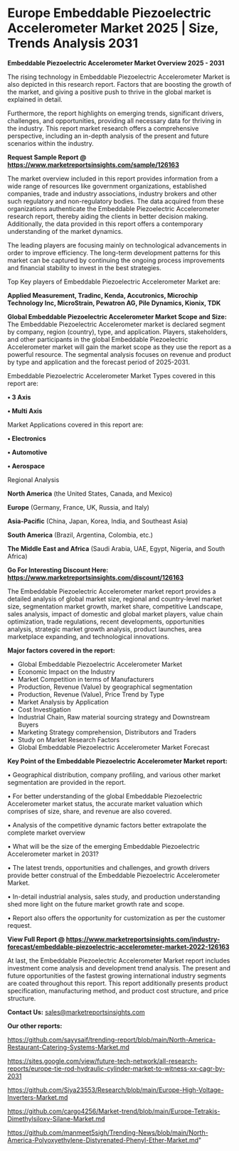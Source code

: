  # Europe Embeddable Piezoelectric Accelerometer Market 2025 | Size, Trends Analysis 2031

<Strong> Embeddable Piezoelectric Accelerometer Market Overview 2025 - 2031</strong>

The rising technology in Embeddable Piezoelectric Accelerometer Market is also depicted in this research report. Factors that are boosting the growth of the market, and giving a positive push to thrive in the global market is explained in detail.

Furthermore, the report highlights on emerging trends, significant drivers, challenges, and opportunities, providing all necessary data for thriving in the industry. This report market research offers a comprehensive perspective, including an in-depth analysis of the present and future scenarios within the industry.

<strong>Request Sample Report @ <a href=https://www.marketreportsinsights.com/sample/126163>https://www.marketreportsinsights.com/sample/126163</a></strong>

The market overview included in this report provides information from a wide range of resources like government organizations, established companies, trade and industry associations, industry brokers and other such regulatory and non-regulatory bodies. The data acquired from these organizations authenticate the Embeddable Piezoelectric Accelerometer research report, thereby aiding the clients in better decision making. Additionally, the data provided in this report offers a contemporary understanding of the market dynamics.

The leading players are focusing mainly on technological advancements in order to improve efficiency. The long-term development patterns for this market can be captured by continuing the ongoing process improvements and financial stability to invest in the best strategies.

Top Key players of Embeddable Piezoelectric Accelerometer Market are:

<strong>Applied Measurement, Tradinc, Kenda, Accutronics, Microchip Technology Inc, MicroStrain, Pewatron AG, Pile Dynamics, Kionix, TDK</strong>

<strong><b>Global Embeddable Piezoelectric Accelerometer Market Scope and Size:</b></strong>
The Embeddable Piezoelectric Accelerometer market is declared segment by company, region (country), type, and application. Players, stakeholders, and other participants in the global Embeddable Piezoelectric Accelerometer market will gain the market scope as they use the report as a powerful resource. The segmental analysis focuses on revenue and product by type and application and the forecast period of 2025-2031.

Embeddable Piezoelectric Accelerometer Market Types covered in this report are:

<strong>• 3 Axis

• Multi Axis</strong>

Market Applications covered in this report are:

<strong>• Electronics

• Automotive

• Aerospace</strong> 

Regional Analysis

<strong>North America</strong> (the United States, Canada, and Mexico)

<strong>Europe</strong> (Germany, France, UK, Russia, and Italy)

<strong>Asia-Pacific</strong> (China, Japan, Korea, India, and Southeast Asia)

<strong>South America</strong> (Brazil, Argentina, Colombia, etc.)

<strong>The Middle East and Africa</strong> (Saudi Arabia, UAE, Egypt, Nigeria, and South Africa)

<strong>Go For Interesting Discount Here: <a href=https://www.marketreportsinsights.com/discount/126163>https://www.marketreportsinsights.com/discount/126163</a></strong>

The Embeddable Piezoelectric Accelerometer market report provides a detailed analysis of global market size, regional and country-level market size, segmentation market growth, market share, competitive Landscape, sales analysis, impact of domestic and global market players, value chain optimization, trade regulations, recent developments, opportunities analysis, strategic market growth analysis, product launches, area marketplace expanding, and technological innovations.

<strong><b>Major factors covered in the report:</b></strong>
<ul>
  <li>Global Embeddable Piezoelectric Accelerometer Market </li>
  <li>Economic Impact on the Industry</li>
  <li>Market Competition in terms of Manufacturers</li>
  <li>Production, Revenue (Value) by geographical segmentation</li>
  <li>Production, Revenue (Value), Price Trend by Type</li>
  <li>Market Analysis by Application</li>
  <li>Cost Investigation</li>
  <li>Industrial Chain, Raw material sourcing strategy and Downstream Buyers</li>
  <li>Marketing Strategy comprehension, Distributors and Traders</li>
  <li>Study on Market Research Factors</li>
  <li>Global Embeddable Piezoelectric Accelerometer Market Forecast</li>
</ul>

<strong><b>Key Point of the Embeddable Piezoelectric Accelerometer Market report:</b></strong>

• Geographical distribution, company profiling, and various other market segmentation are provided in the report.

• For better understanding of the global Embeddable Piezoelectric Accelerometer market status, the accurate market valuation which comprises of size, share, and revenue are also covered.

• Analysis of the competitive dynamic factors better extrapolate the complete market overview

• What will be the size of the emerging Embeddable Piezoelectric Accelerometer market in 2031?

• The latest trends, opportunities and challenges, and growth drivers provide better construal of the Embeddable Piezoelectric Accelerometer Market.

• In-detail industrial analysis, sales study, and production understanding shed more light on the future market growth rate and scope.

• Report also offers the opportunity for customization as per the customer request.

<strong><b>View Full Report @ <a href=https://www.marketreportsinsights.com/industry-forecast/embeddable-piezoelectric-accelerometer-market-2022-126163>https://www.marketreportsinsights.com/industry-forecast/embeddable-piezoelectric-accelerometer-market-2022-126163</a></b></strong>


At last, the Embeddable Piezoelectric Accelerometer Market report includes investment come analysis and development trend analysis. The present and future opportunities of the fastest growing international industry segments are coated throughout this report. This report additionally presents product specification, manufacturing method, and product cost structure, and price structure.

<strong>Contact Us:</strong>
sales@marketreportsinsights.com

<strong>Our other reports:</strong>

<a href=https://github.com/sayysaif/trending-report/blob/main/North-America-Restaurant-Catering-Systems-Market.md>https://github.com/sayysaif/trending-report/blob/main/North-America-Restaurant-Catering-Systems-Market.md</a>

<a href=https://sites.google.com/view/future-tech-network/all-research-reports/europe-tie-rod-hydraulic-cylinder-market-to-witness-xx-cagr-by-2031>https://sites.google.com/view/future-tech-network/all-research-reports/europe-tie-rod-hydraulic-cylinder-market-to-witness-xx-cagr-by-2031</a>

<a href=https://github.com/Siya23553/Research/blob/main/Europe-High-Voltage-Inverters-Market.md>https://github.com/Siya23553/Research/blob/main/Europe-High-Voltage-Inverters-Market.md</a>

<a href=https://github.com/cargo4256/Market-trend/blob/main/Europe-Tetrakis-Dimethylsiloxy-Silane-Market.md>https://github.com/cargo4256/Market-trend/blob/main/Europe-Tetrakis-Dimethylsiloxy-Silane-Market.md</a>

<a href=https://github.com/manmeet5sigh/Trending-News/blob/main/North-America-Polyoxyethylene-Distyrenated-Phenyl-Ether-Market.md>https://github.com/manmeet5sigh/Trending-News/blob/main/North-America-Polyoxyethylene-Distyrenated-Phenyl-Ether-Market.md</a>"
